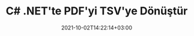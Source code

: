 ---
############################# Static ############################
layout: "autogen-gist"
date: 2021-10-02T14:22:14+03:00
draft: false
path: "tr/total/net/conversion/pdf-to-tsv/"
other_out_formats: "DOC DOCX DOCM DOT DOTX DOTM TXT RTF HTML HTM MHTML MHT XLS XLSX XLSM XLSB XLT XLTX XLTM XLAM CSV TSV DIF SXC FODS PPT PPTX PPTM PPS PPSX PPSM POT POTX POTM ODT OTT OTP ODP ODS EMZ WMZ SVG SVGZ XPS TEX DCM WMF EMF BMP PNG GIF JPEG TIFF ICO WEBP JP2 TGA PSB PSD EPUB MD DICOM FODP JPG"
ad_headline: "PDF'yi TSV'ye dönüştür | .NET"
ad_description: ".NET uygulamalarınız için En Doğru PDF'den TSV'ye belge Dönüştürme çözümü."

############################# Head ############################
head_title: "C# .NET'te PDF'yi TSV'ye Dönüştürme – Hızlı PDF Dönüştürme"
head_description: ".NET ve Mono çerçevelerinde hızlı ve güvenli PDF'den TSV'ye dönüştürme – PDF'yi TSV'ye ve her tür C#, VB.NET, ASP.NET ve .NET Core uygulamasında 100'den fazla başka dosya biçimine dönüştürün."

############################# Header ############################
title: "C# .NET'te PDF'yi TSV'ye Dönüştür"
description: "Dönüştürülen belge biçiminin görünümünü özelleştirmek için esnek belge dönüştürme özelliklerini kullanarak C# .NET uygulamalarında PDF'yi TSV'ye dönüştürün. PDF dosyalarından Word işleme belgesine, Excel elektronik tablosuna, PowerPoint sunumuna, Photoshop, e-Kitap, web ve görüntü dosyası biçimlerine doğru şekilde dönüştürün. Seçici sayfa numaralarına veya sayfa aralıklarına göre tüm belgeyi dönüştürün veya PDF dosyasının belirli sayfalarını seçin ve çok çeşitli desteklenen belge biçimlerine kolayca dönüştürün."

############################# SubMenu ############################
submenu:
    enable: false

############################# Content ############################
content:
    enable: true
    block:
    - title_left: "C# .NET'te PDF'yi TSV'ye Dönüştürme"
      content_left: |
          .NET'te PDF'den TSV'ye dönüştürme için bu basit adımları izleyin. Dönüştürülen belgeyi olduğu gibi görüntüleyin veya herhangi bir harici yazılım kullanmadan HTML olarak oluşturun ve görüntüleyin.

          -   PDF belgesini dönüştürmek için **Converter** nesnesi oluşturun
          -   TSV formatı için dönüştürme seçeneklerini ayarlayın
          -   TSV'ye dönüştürmek için **Converter** sınıfı örneğinin **Convert** yöntemini çağırın
          -   HTML görüntüleyici için seçenekleri ayarlayın
          -   Dönüştürülen belgeyi HTML olarak görüntülemek için **Viewer** nesnesi oluşturun
          
      title_right: "İndirmeler ve Kurulum Talimatları"
      content_right: |
          PDF dosyalarını Microsoft Office (Word, Excel, PowerPoint, Proje, Outlook), OpenDocument, HTML ve CAD diyagramları gibi çok çeşitli görüntü ve belge türlerine dönüştürmek için `GroupDocs.Conversion` ve `GroupDocs.Viewer` ad alanlarına ihtiyacınız vardır. Conholdate.Total tarafından sunulan diğer [Office belgeleri için .NET API'lerini](https://products.conholdate.com/total/net/) keşfedin.
          
          İlgili derleme dosyalarını [İndirilenler](https://downloads.conholdate.com/total/net) adresinden alın veya tüm paketi [NuGet](https://www.nuget.org/packages/Conholdate.Total) adresinden alın/) doğrudan çalışma alanınıza `.NET için Conholdate.Total` eklemek için.
          
      gisthash: "d2247f969461c42ed50a02e53e93953a"
      gistfile: "pdf-to-word-conversion-and-html-viewer.cs"

    - title_left: ".NET'te PDF'yi Word Belgelerine Dönüştürün"
      content_left: |
          Conholdate.Total API'leri ile C# .NET uygulamalarında PDF'den Word belgesine dönüştürmek daha kolay hale geliyor. PDF dosyası, kaynak dosya olarak belge biçimlendirmesiyle bir Word (DOCX) dosyasına dönüşür. Dönüştürülen Word belgesinden metin, tablo, resim ve liste gibi içerikleri kolayca düzenleyebilirsiniz.

          -   **Converter** sınıf nesnesi oluşturun ve kaynak **PDF** dosyasını ona iletin
          -   **Converter** nesnesinin **Convert** yöntemini çağırın
          -   **WordProcessingConvertOptions** nesnesini ona ileterek **DOCX**'i istenen çıktı biçimi olarak belirtin
          -   **DOCX**'e dönüştürmek için **Converter** sınıfı örneğinin **Convert** yöntemini çağırın
          
      title_right: "Parola Korumalı Arşivleri Dönüştürme"
      content_right: |
          Bazı durumlarda dönüştürülen belge boyutu daha büyüktür ve dönüştürülmesi zaman alır. Varsayılan olarak, önbelleğe alınan dönüştürülmüş belge yerel sürücüye kaydedilir, ancak [Conholdate.Total for .NET](https://products.conholdate.com/total/net/), verimli bir şekilde yönetmek için iCache arabirimini kullanarak özel önbellek uygulama özelliği sunar önbellek dönüştürme, kendi yönteminizle sonuçlanır. Genel tekrarlayan dönüştürme sürecini hızlandırır.
          
          [.NET PDF dönüştürme kitaplığı](https://products.groupdocs.com/conversion/net/) ayrıca parola korumalı arşivlere ve arşivlerden dönüştürmeyi ve dönüştürme sonuçlarını ZIP, RAR, 7Z, TAR, GZ ve BZ2'ye sıkıştırmayı da destekler arşiv biçimleri.
          
      gisthash: "d2247f969461c42ed50a02e53e93953a"
      gistfile: "pdf-to-word-conversion.cs"

    - title_left: "C# .NET'te PDF'yi Excel'e dönüştürün"
      content_left: |
          Birkaç satır C# .NET kodu kullanarak PDF'yi Excel elektronik tablolarına dönüştürün. Bir PDF dosyasının içeriği, istediğiniz gibi kolayca düzenlenebilen bir Excel çalışma sayfasının satırlarına ve sütunlarına dönüştürülür. Bir PDF dosyası bu elektronik tablo biçimlerine (XLS, XLSX, XLSM, XLSB, XLTX, XLT), OpenDocument (ODS, OTS) ve Apple iWork Numbers'a dönüştürülebilir

          -   **Converter** sınıf nesnesi oluşturun ve kaynak **PDF** dosyasını ona iletin
          -   **Converter** nesnesinin **Convert** yöntemini çağırın
          -   **SpreadsheetConvertOptions** nesnesini ona ileterek **XLSX**'i istenen çıktı biçimi olarak belirtin
          -   **XLSX**'e dönüştürmek için **Converter** sınıfı örneğinin **Convert** yöntemini çağırın
        
      title_right: "Kaynak Belge Bilgi Çıkarımı"
      content_right: |
          Belge bilgilerini çıkarma özelliği, yalnızca kaynak belge dosyası hakkında temel bilgilerin alınmasını sağlamakla kalmaz, aynı zamanda bir Microsoft Project dosyasının proje başlangıç ​​ve bitiş tarihleri, bir PDF belgesindeki herhangi bir yazdırma kısıtlaması gibi bazı değerli dosya formatına özgü bilgilerin çıkarılmasını da destekler. Outlook veri dosyasında vb. bulunan klasörlerin listesi.

          Windows Azure, Mono ve Xamarin gibi platformları kullanırken Windows, Linux veya macOS gibi farklı işletim sistemlerinde popüler belge dosya formatlarını dönüştürün.
          
      gisthash: "d2247f969461c42ed50a02e53e93953a"
      gistfile: "pdf-to-excel-conversion.cs"

    - title_left: "C# .NET'te PDF'yi PowerPoint'e dönüştürün"
      content_left: |
          Conholdate.Total for .NET API'leri ile PDF'yi PowerPoint (PPT, PPTX) slaytlarına dönüştürmek daha hızlıdır. Dönüştürüldükten sonra, PowerPoint sunumlarını ve slaytları Microsoft PowerPoint'te kolayca düzenleyebilirsiniz.

          -   **Converter** sınıf nesnesi oluşturun ve kaynak **PDF** dosyasını ona iletin
          -   **Converter** nesnesinin **Convert** yöntemini çağırın
          -   **PresentationConvertOptions** nesnesini ona ileterek **PPTX**'i istenen çıktı biçimi olarak belirtin
          -   **PPTX**'e dönüştürmek için **Converter** sınıfı örneğinin **Convert** yöntemini çağırın
          
      title_right: "Uzakta Bulunan Belgeleri Yükleyin ve Dönüştürün"
      content_right: |
          .NET için Conholdate.Total'ı kullanma – geliştiriciler, Amazon S3, Microsoft Azure Blob, FTP, yerel disk, akış veya basit bir URL gibi çeşitli uzak konumlardan ve bulut belge depolama kaynaklarından belgeleri yükleyebilir ve dönüştürebilir. Sadece uzaktan bulunan belge akışını elde etmek için yöntemi belirtmeniz ve ardından bunu bir kurucu olarak Converter sınıfına aktarmanız yeterlidir.
          
          .NET için Conholdate.Total API'leri, Windows Forms, ASP.NET, WPF, WCF veya .NET Framework 2.0 veya sonraki sürümlerine dayalı her tür uygulama için yereldir.
          
      gisthash: "d2247f969461c42ed50a02e53e93953a"
      gistfile: "pdf-to-powerpoint-conversion.cs"

    - title_left: ".NET'te PDF'yi Görüntülere Dönüştür"
      content_left: |
          PDF'yi JPG, PNG, GIF, BMP, TIFF ve diğerleri gibi görüntü biçimlerine kesin görüntü kalitesi ve çözünürlüğü ile dönüştürün. Tüm PDF dosyasını dönüştürün veya resimlere dönüştürmek için seçilen bazı sayfalardan birini seçin.

          -   **Converter** sınıf nesnesi oluşturun ve kaynak **PDF** dosyasını ona iletin
          -   **Converter** nesnesinin **Convert** yöntemini çağırın
          -   Dönüştürülen belge sayfasını akışa kaydetmek için **SavePageStream** temsilcisini bildirin
          -   **ImageConvertOptions** nesnesini ona ileterek **PNG**'yi istenen çıktı biçimi olarak belirtin
          -   **PNG**'ye dönüştürmek için **Converter** sınıfı örneğinin **Convert** yöntemini çağırın
          
      title_right: "Belgelere Metin veya Görüntü Filigranları Ekleme"
      content_right: |
          Belgeleri tam olarak orijinal dosya gibi doğru bir şekilde dönüştürün ve dönüştürülen belge sayfalarına metin veya görüntü filigranları uygulayın. Yazı tipini, rengi, genişliği, yüksekliği, döndürme açısını, şeffaflığı yönetmek ve filigranı belge sayfalarının arka planına yerleştirmek için bir dizi filigran seçeneği kullanarak filigranları akıllıca damgalayın.
          
          Kaynak belge biçiminin otomatik olarak algılanması, kaynak dosyanın bayt akışı biçiminde sunulduğu bazı durumlarda dosya uzantısının kendisini almak için başka bir yararlı özelliktir. Geliştiriciler, bir belgeyi başka bir dosya biçimine dönüştürürken, Dönüştürücü nesnesinin GetPossibleConversions yöntemini çağırarak desteklenen tüm dönüştürme biçimlerinin tam listesini de alabilir.
          
      gisthash: "d2247f969461c42ed50a02e53e93953a"
      gistfile: "pdf-to-image-conversion.cs"

############################# About Formats ############################
about_formats:
    enable: false
############################# More Formats ############################
more_formats:
    enable: true
    auto: false
    other_out_formats: DOC DOCX DOCM DOT DOTX DOTM TXT RTF HTML HTM MHTML MHT XLS XLSX XLSM XLSB XLT XLTX XLTM XLAM CSV TSV DIF SXC FODS PPT PPTX PPTM PPS PPSX PPSM POT POTX POTM ODT OTT OTP ODP ODS EMZ WMZ SVG SVGZ XPS TEX DCM WMF EMF BMP PNG GIF JPEG TIFF ICO WEBP JP2 TGA PSB PSD EPUB MD DICOM FODP JPG
############################# Back to top ###############################
back_to_top:
  enable: true
---